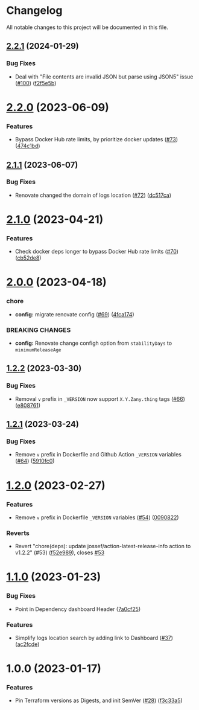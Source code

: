 # Changelog

All notable changes to this project will be documented in this file.

## [2.2.1](https://github.com/SpotOnInc/renovate-config/compare/v2.2.0...v2.2.1) (2024-01-29)


### Bug Fixes

* Deal with "File contents are invalid JSON but parse using JSON5" issue ([#100](https://github.com/SpotOnInc/renovate-config/issues/100)) ([f2f5e5b](https://github.com/SpotOnInc/renovate-config/commit/f2f5e5b4d0272165bdc0f06b754c510ba78cc71f))

# [2.2.0](https://github.com/SpotOnInc/renovate-config/compare/v2.1.1...v2.2.0) (2023-06-09)


### Features

* Bypass Docker Hub rate limits, by prioritize docker updates ([#73](https://github.com/SpotOnInc/renovate-config/issues/73)) ([474c1bd](https://github.com/SpotOnInc/renovate-config/commit/474c1bd4101430cb09dab789533045547462c043))

## [2.1.1](https://github.com/SpotOnInc/renovate-config/compare/v2.1.0...v2.1.1) (2023-06-07)


### Bug Fixes

* Renovate changed the domain of logs location ([#72](https://github.com/SpotOnInc/renovate-config/issues/72)) ([dc517ca](https://github.com/SpotOnInc/renovate-config/commit/dc517ca257df333dead37d5b01453718e71cbce4))

# [2.1.0](https://github.com/SpotOnInc/renovate-config/compare/v2.0.0...v2.1.0) (2023-04-21)


### Features

* Check docker deps longer to bypass Docker Hub rate limits ([#70](https://github.com/SpotOnInc/renovate-config/issues/70)) ([cb52de8](https://github.com/SpotOnInc/renovate-config/commit/cb52de83dd51baf4b7b88d09b17de7b4fb74267e))

# [2.0.0](https://github.com/SpotOnInc/renovate-config/compare/v1.2.2...v2.0.0) (2023-04-18)


### chore

* **config:** migrate renovate config ([#69](https://github.com/SpotOnInc/renovate-config/issues/69)) ([4fca174](https://github.com/SpotOnInc/renovate-config/commit/4fca17490a8b2dd8df39ca93d26f50d1fb106473))


### BREAKING CHANGES

* **config:** Renovate change configh option from `stabilityDays` to `minimumReleaseAge`

## [1.2.2](https://github.com/SpotOnInc/renovate-config/compare/v1.2.1...v1.2.2) (2023-03-30)


### Bug Fixes

* Removal `v` prefix in `_VERSION` now support `X.Y.Zany.thing` tags ([#66](https://github.com/SpotOnInc/renovate-config/issues/66)) ([e808761](https://github.com/SpotOnInc/renovate-config/commit/e808761abc0ceb98b255c5c5d6b1378168dff20e))

## [1.2.1](https://github.com/SpotOnInc/renovate-config/compare/v1.2.0...v1.2.1) (2023-03-24)


### Bug Fixes

* Remove `v` prefix in Dockerfile and Github Action `_VERSION` variables ([#64](https://github.com/SpotOnInc/renovate-config/issues/64)) ([5910fc0](https://github.com/SpotOnInc/renovate-config/commit/5910fc0e8cfca02521dd00cf64aad842529dcbef))

# [1.2.0](https://github.com/SpotOnInc/renovate-config/compare/v1.1.0...v1.2.0) (2023-02-27)


### Features

* Remove `v` prefix in Dockerfile `_VERSION` variables ([#54](https://github.com/SpotOnInc/renovate-config/issues/54)) ([0090822](https://github.com/SpotOnInc/renovate-config/commit/0090822746015f84522cc382aa28e6c07909d147))


### Reverts

* Revert "chore(deps): update jossef/action-latest-release-info action to v1.2.2" (#53) ([f52e989](https://github.com/SpotOnInc/renovate-config/commit/f52e989d7fa4734db4a880e7098c0fb73cfb0c02)), closes [#53](https://github.com/SpotOnInc/renovate-config/issues/53)

# [1.1.0](https://github.com/SpotOnInc/renovate-config/compare/v1.0.0...v1.1.0) (2023-01-23)


### Bug Fixes

* Point in Dependency dashboard Header ([7a0cf25](https://github.com/SpotOnInc/renovate-config/commit/7a0cf257fab713a459f621098f63fe6270e80a97))


### Features

* Simplify logs location search by adding link to Dashboard ([#37](https://github.com/SpotOnInc/renovate-config/issues/37)) ([ac2fcde](https://github.com/SpotOnInc/renovate-config/commit/ac2fcdebd4bbe0c12d153f85b52fa327cee952a4))

# 1.0.0 (2023-01-17)


### Features

* Pin Terraform versions as Digests, and init SemVer ([#28](https://github.com/SpotOnInc/renovate-config/issues/28)) ([f3c33a5](https://github.com/SpotOnInc/renovate-config/commit/f3c33a522e1b3cebd7b2dc3e1d0ff2e0697ae5f5))
